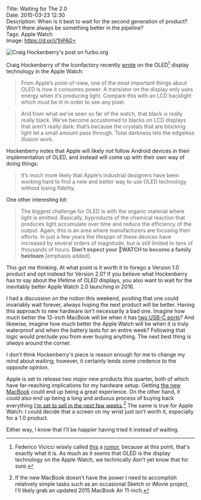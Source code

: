 Title: Waiting for The 2.0  
Date: 2015-03-23 12:30  
Description: When is it best to wait for the second generation of product? Won't there always be something better in the pipeline?  
Tags: Apple Watch  
Image: https://d.pr/i/1hPAG+  

![Craig Hockenberry's post on furbo.org][1]

Craig Hockenberry of the Iconfactory recently [wrote][2] on the OLED[^1] display technology in the Apple Watch:

> From Apple’s point-of-view, one of the most important things about OLED is how it consumes power. A transistor on the display only uses energy when it’s producing light. Compare this with an LCD backlight which must be lit in order to see any pixel.

> And from what we’ve seen so far of the watch, that black is really really black. We’ve become accustomed to blacks on LCD displays that aren’t really dark: that’s because the crystals that are blocking light let a small amount pass through. Total darkness lets the edgeless illusion work.

Hockenberry notes that Apple will likely *not* follow Android devices in their implementation of OLED, and instead will come up with their own way of doing things:

> It’s much more likely that Apple’s industrial designers have been working hard to find a new and better way to use OLED technology without losing fidelity.

One other interesting bit:

> The biggest challenge for OLED is with the organic material where light is emitted. Basically, byproducts of the chemical reaction that produces light accumulate over time and reduce the efficiency of the output. Again, this is an area where manufacturers are focusing their efforts. In just a few years the lifespan of these devices have increased by several orders of magnitude, but is still limited to tens of thousands of hours. **Don’t expect your WATCH to become a family heirloom** [emphasis added].

This got me thinking. At what point is it worth it to forego a Version 1.0 product and opt instead for Version 2.0? If you believe what Hockenberry has to say about the lifetime of OLED displays, you also want to wait for the inevitably better Apple Watch 2.0 launching in 2016.

I had a discussion on the notion this weekend, positing that one could invariably wait forever, always hoping the next product will be better. Having this approach to new hardware isn't necessarily a bad one. Imagine how much better the 12-inch MacBook will be when it has [two USB-C ports][3]? And likewise, imagine how much better the Apple Watch will be when it is truly waterproof and when the battery lasts for an entire week? Following that logic would preclude you from ever buying anything. The next best thing is *always* around the corner.

I don't think Hockenberry's piece is reason enough for me to change my mind about waiting; however, it certainly lends some credence to the opposite opinion.

Apple is set to release two *major* new products this quarter, both of which have far-reaching implications for my hardware setup. Getting [the new MacBook][4] could end up being a great experience. On the other hand, it could also end up being a long and arduous process of buying back everything [I'm set to sell in the next few weeks][5].[^2] The same is true for Apple Watch: I could decide that a screen on my wrist just isn't worth it, especially for a 1.0 product.

Either way, I know that I'll be happier having tried it instead of waiting.

[^1]: Federico Vicicci wisely called [this][a] a [rumor][b], because at this point, that's exactly what it is. As much as it *seems* that OLED is the display technology on the Apple Watch, we technically don't yet know that for sure. 
[^2]: If the new MacBook doesn't have the power I need to accomplish relatively simple tasks such as an occasional Sketch or iMovie project, I'll likely grab an updated 2015 MacBook Air 11-inch.

[a]: http://www.macstories.net/linked/a-new-way-to-display/ "Federico Vitcci linking to Craig Hockenberry's piece"
[b]: http://www.oled-info.com/confirmed-apples-watch-uses-amoled-display "Apple Watch using OLED"

[1]: https://d.pr/i/1hPAG+ "Craig Hockenberry's post on furbo.org"
[2]: http://furbo.org/2015/03/23/a-new-way-to-display/ "Craig Hockenberry's piece that inspired this post"
[3]: https://www.youtube.com/watch?v=ZrZISyPucMg&amp;t=3m14s "MKBHD: 'USB Type-C: Explained!'"
[4]: http://uncrate.com/stuff/apple-12-inch-macbook/ "Uncrate linking to the new 2015 MacBook"
[5]: http://www.ebay.com/sch/toniwonkanobi/m.html?_nkw=&amp;_armrs=1&amp;_ipg=&amp;_from= "My items for sale on eBay"
